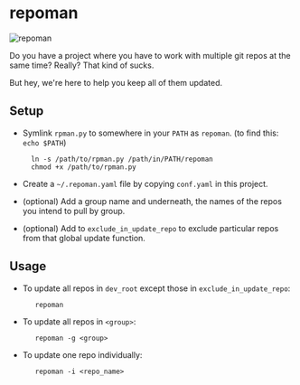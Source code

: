 repoman
=======

![repoman](https://raw.github.com/bosgood/repoman/master/repoman.jpg)

Do you have a project where you have to work with multiple git repos at the same time? Really? That kind of sucks.

But hey, we're here to help you keep all of them updated.

## Setup

* Symlink `rpman.py` to somewhere in your `PATH` as `repoman`. (to find this: `echo $PATH`)

        ln -s /path/to/rpman.py /path/in/PATH/repoman
        chmod +x /path/to/rpman.py

* Create a `~/.repoman.yaml` file by copying `conf.yaml` in this project.
* (optional) Add a group name and underneath, the names of the repos you intend to pull by group.
* (optional) Add to `exclude_in_update_repo` to exclude particular repos from that global update function.

## Usage
* To update all repos in `dev_root` except those in `exclude_in_update_repo`:

         repoman
         
* To update all repos in `<group>`:
         
         repoman -g <group>


* To update one repo individually:

         repoman -i <repo_name>




